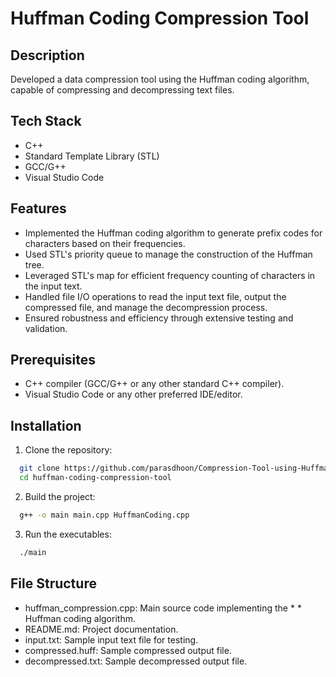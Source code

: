 
# Huffman Coding Compression Tool



## Description
Developed a data compression tool using the Huffman coding algorithm, capable of compressing and decompressing text files.
## Tech Stack
* C++
*  Standard Template Library (STL)
* GCC/G++
* Visual Studio Code
## Features
* Implemented the Huffman coding algorithm to generate prefix codes for characters based on their frequencies.
* Used STL's priority queue to manage the construction of the Huffman tree.
* Leveraged STL's map for efficient frequency counting of characters in the input text.
* Handled file I/O operations to read the input text file, output the compressed file, and manage the decompression process.
* Ensured robustness and efficiency through extensive testing and validation.
##  Prerequisites
* C++ compiler (GCC/G++ or any other standard C++ compiler).
* Visual Studio Code or any other preferred IDE/editor.
## Installation

1. Clone the repository: 

```bash
  git clone https://github.com/parasdhoon/Compression-Tool-using-Huffman-Coding.git
  cd huffman-coding-compression-tool

```
2. Build the project: 
```bash
  g++ -o main main.cpp HuffmanCoding.cpp
```
3. Run the executables:
```bash
  ./main
```

    
## File Structure
* huffman_compression.cpp: Main source code implementing the * * Huffman coding algorithm.
* README.md: Project documentation.
* input.txt: Sample input text file for testing.
* compressed.huff: Sample compressed output file.
* decompressed.txt: Sample decompressed output file.
